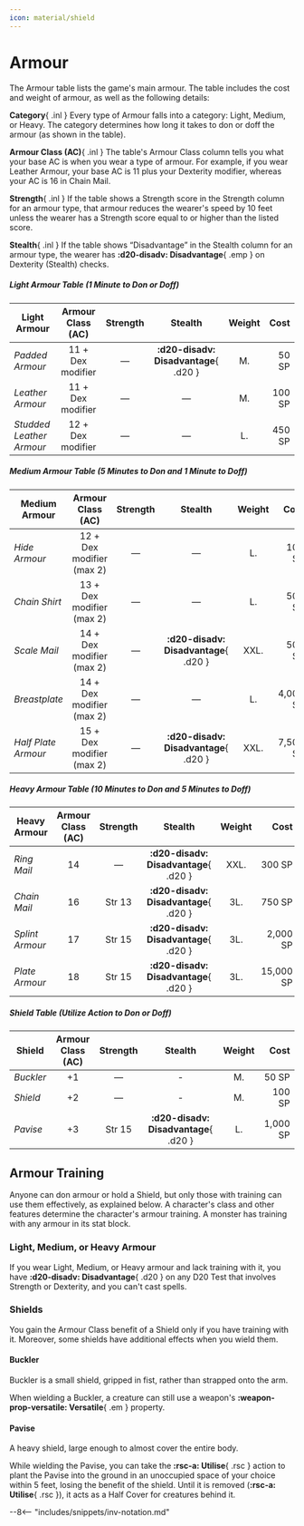 ```yaml
---
icon: material/shield
---
```


# Armour

The Armour table lists the game's main armour. The table includes the cost and weight of armour, as well as the following details:

**Category**{ .inl } Every type of Armour falls into a category: Light, Medium, or Heavy. The category determines how long it takes to don or doff the armour (as shown in the table).

**Armour Class (AC)**{ .inl } The table's Armour Class column tells you what your base AC is when you wear a type of armour. For example, if you wear Leather Armour, your base AC is 11 plus your Dexterity modifier, whereas your AC is 16 in Chain Mail.

**Strength**{ .inl } If the table shows a Strength score in the Strength column for an armour type, that armour reduces the wearer's speed by 10 feet unless the wearer has a Strength score equal to or higher than the listed score.

**Stealth**{ .inl } If the table shows “Disadvantage” in the Stealth column for an armour type, the wearer has **:d20-disadv: Disadvantage**{ .emp } on Dexterity (Stealth) checks.

##### Light Armour Table (1 Minute to Don or Doff)

| Light Armour | Armour Class (AC) | Strength | Stealth | Weight | Cost |
|---|:-:|:-:|:-:|:-:|--:|
| *Padded Armour* | 11 + Dex modifier | — | **:d20-disadv: Disadvantage**{ .d20 } | M. | 50 SP |
| *Leather Armour* | 11 + Dex modifier | — | — | M. | 100 SP |
| *Studded Leather Armour* | 12 + Dex modifier | — | — | L. | 450 SP |

##### Medium Armour Table (5 Minutes to Don and 1 Minute to Doff)

| Medium Armour | Armour Class (AC) | Strength | Stealth | Weight | Cost |
|---|:-:|:-:|:-:|:-:|--:|
| *Hide Armour* | 12 + Dex modifier (max 2) | — | — | L. | 100 SP |
| *Chain Shirt* | 13 + Dex modifier (max 2) | — | — | L. | 500 SP |
| *Scale Mail* | 14 + Dex modifier (max 2) | — | **:d20-disadv: Disadvantage**{ .d20 } | XXL. | 500 SP |
| *Breastplate* | 14 + Dex modifier (max 2) | — | — | L. | 4,000 SP |
| *Half Plate Armour* | 15 + Dex modifier (max 2) | — | **:d20-disadv: Disadvantage**{ .d20 } | XXL. | 7,500 SP |

##### Heavy Armour Table (10 Minutes to Don and 5 Minutes to Doff)

| Heavy Armour | Armour Class (AC) | Strength | Stealth | Weight | Cost |
|---|:-:|:-:|:-:|:-:|--:|
| *Ring Mail* | 14 | — | **:d20-disadv: Disadvantage**{ .d20 } | XXL. | 300 SP |
| *Chain Mail* | 16 | Str 13 | **:d20-disadv: Disadvantage**{ .d20 } | 3L. | 750 SP |
| *Splint Armour* | 17 | Str 15 | **:d20-disadv: Disadvantage**{ .d20 } | 3L. | 2,000 SP |
| *Plate Armour* | 18 | Str 15 | **:d20-disadv: Disadvantage**{ .d20 } | 3L. | 15,000 SP |

##### Shield Table (Utilize Action to Don or Doff)

| Shield  | Armour Class (AC) | Strength | Stealth | Weight | Cost |
|---|:-:|:-:|:-:|:-:|--:|
| *Buckler* | +1 | — | - | M. | 50 SP |
| *Shield* | +2 | — | - | M. | 100 SP |
| *Pavise* | +3 | Str 15 | **:d20-disadv: Disadvantage**{ .d20 } | L. | 1,000 SP |

## Armour Training

Anyone can don armour or hold a Shield, but only those with training can use them effectively, as explained below. A character's class and other features determine the character's armour training. A monster has training with any armour in its stat block.

### Light, Medium, or Heavy Armour

If you wear Light, Medium, or Heavy armour and lack training with it, you have **:d20-disadv: Disadvantage**{ .d20 } on any D20 Test that involves Strength or Dexterity, and you can't cast spells.

### Shields

You gain the Armour Class benefit of a Shield only if you have training with it. Moreover, some shields have additional effects when you wield them.

#### Buckler

Buckler is a small shield, gripped in fist, rather than strapped onto the arm. 

When wielding a Buckler, a creature can still use a weapon's **:weapon-prop-versatile: Versatile**{ .em } property.

#### Pavise

A heavy shield, large enough to almost cover the entire body. 

While wielding the Pavise, you can take the **:rsc-a: Utilise**{ .rsc } action to plant the Pavise into the ground in an unoccupied space of your choice within 5 feet, losing the benefit of the shield. Until it is removed (**:rsc-a: Utilise**{ .rsc }), it acts as a Half Cover for creatures behind it.

--8<-- "includes/snippets/inv-notation.md"
